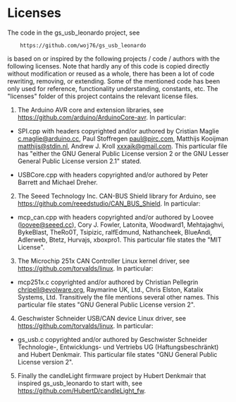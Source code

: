 # Licenses

The code in the gs_usb_leonardo project, see

        https://github.com/woj76/gs_usb_leonardo

is based on or inspired by the following projects / code / authors with the
following licenses. Note that hardly any of this code is copied directly without
modification or reused as a whole, there has been a lot of code rewriting,
removing, or extending. Some of the mentioned code has been only used for
reference, functionality understanding, constants, etc. The "licenses" folder
of this project contains the relevant license files.

1. The Arduino AVR core and extension libraries,
   see https://github.com/arduino/ArduinoCore-avr. In particular:

 - SPI.cpp with headers copyrighted and/or authored by Cristian Maglie
   <c.maglie@arduino.cc>, Paul Stoffregen <paul@pjrc.com>, Matthijs Kooijman
   <matthijs@stdin.nl>, Andrew J. Kroll <xxxajk@gmail.com>. This particular file
   has "either the GNU General Public License version 2 or the GNU Lesser General
   Public License version 2.1" stated.

 - USBCore.cpp with headers copyrighted and/or authored by Peter Barrett and
   Michael Dreher.

2. The Seeed Technology Inc. CAN-BUS Shield library for Arduino, see
   https://github.com/reeedstudio/CAN_BUS_Shield. In particular:

 - mcp_can.cpp with headers copyrighted and/or authored by
   Loovee (loovee@seeed.cc), Cory J. Fowler, Latonita, Woodward1, Mehtajaghvi,
   BykeBlast, TheRo0T, Tsipizic, ralfEdmund, Nathancheek, BlueAndi, Adlerweb,
   Btetz, Hurvajs, xboxpro1. This particular file states the "MIT License".

3. The Microchip 251x CAN Controller Linux kernel driver, see
   https://github.com/torvalds/linux. In particular:

 - mcp251x.c copyrighted and/or authored by Christian Pellegrin
   <chripell@evolware.org>, Raymarine UK, Ltd., Chris Elston, Katalix
   Systems, Ltd. Transitively the file mentions several other names. This
   particular file states "GNU General Public License version 2".

4. Geschwister Schneider USB/CAN device Linux driver, see
   https://github.com/torvalds/linux. In particular:

 - gs_usb.c copyrighted and/or authored by Geschwister Schneider Technologie-,
   Entwicklungs- und Vertriebs UG (Haftungsbeschränkt) and Hubert Denkmair.
   This particular file states "GNU General Public License version 2".

5. Finally the candleLight firmware project by Hubert Denkmair that inspired
   gs_usb_leonardo to start with, see https://github.com/HubertD/candleLight_fw.
